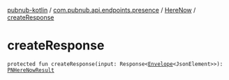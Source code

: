 [pubnub-kotlin](../../index.md) / [com.pubnub.api.endpoints.presence](../index.md) / [HereNow](index.md) / [createResponse](./create-response.md)

# createResponse

`protected fun createResponse(input: Response<`[`Envelope`](../../com.pubnub.api.models.server/-envelope/index.md)`<JsonElement>>): `[`PNHereNowResult`](../../com.pubnub.api.models.consumer.presence/-p-n-here-now-result/index.md)